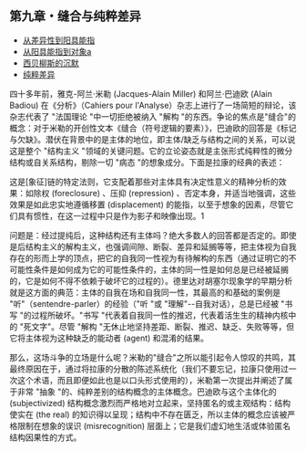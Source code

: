 ## 第九章・缝合与纯粹差异

- [从差异性到阳具能指](00.md)
- [从阳具能指到对象a](01.md)
- [西贝柳斯的沉默](02.md)
- [纯粹差异](03.md)

四十多年前，雅克-阿兰·米勒 (Jacques-Alain Miller) 和阿兰·巴迪欧 (Alain Badiou) 在《分析》（Cahiers pour l'Analyse）杂志上进行了一场简短的辩论，该杂志代表了 "法国理论 "中一切拒绝被纳入 "解构 "的东西。争论的焦点是"缝合"的概念：对于米勒的开创性文本《缝合（符号逻辑的要素）》，巴迪欧的回答是《标记与欠缺》。潜伏在背景中的是主体的地位，即主体/缺乏与结构之间的关系，可以说这是整个 "结构主义 "领域的关键问题。它的立论姿态就是主张形式纯粹性的微分结构或自关系结构，剔除一切 "病态 "的想象成分。下面是拉康的经典的表述：

这是[象征]链的特定法则，它支配着那些对主体具有决定性意义的精神分析的效果：如除权 (foreclosure) 、压抑 (repression) 、否定本身，并适当地强调，这些效果是如此忠实地遵循移置 (displacement) 的能指，以至于想象的因素，尽管它们具有惯性，在这一过程中只是作为影子和映像出现。1

问题是：经过提纯后，这种结构还有主体吗？绝大多数人的回答都是否定的。即使是后结构主义的解构主义，也强调间隙、断裂、差异和延搁等等，把主体视为自我存在的形而上学的顶点，把它的自我同一性视为有待解构的东西（通过证明它的不可能性条件是如何成为它的可能性条件的，主体的同一性是如何总是已经被延搁的，它是如何不得不依赖于破坏它的过程的）。德里达对胡塞尔现象学的早期分析就是这方面的典范：主体的自我在场和自我同一性，其最高的和基础的案例是 "听"（sentendre-parler）的经验（"听 "或 "理解"--自我对话），总是已经被 "书写 "的过程所破坏。"书写 "代表着自我同一性的推迟，代表着活生生的精神内核中的 "死文字"。尽管 "解构 "无休止地坚持差距、断裂、推迟、缺乏、失败等等，但它将主体视为这种缺乏的能动者 (agent) 和混淆的结果。

那么，这场斗争的立场是什么呢？米勒的"缝合"之所以能引起令人惊叹的共鸣，其最终原因在于，通过将拉康的分散的陈述系统化（我们不要忘记，拉康只使用过一次这个术语，而且即便如此也是以口头形式使用的），米勒第一次提出并阐述了属于非常 "抽象 "的、纯粹差别的结构概念的主体概念。巴迪欧与这个主体化的 (subjectivized) 结构概念激烈而严格地对立起来，坚持匿名的或主观结构：结构使实在 (the real) 的知识得以呈现；结构中不存在匮乏，所以主体的概念应该被严格限制在想象的误识 (misrecognition) 层面上；它是我们虚幻地生活或体验匿名结构因果性的方式。

